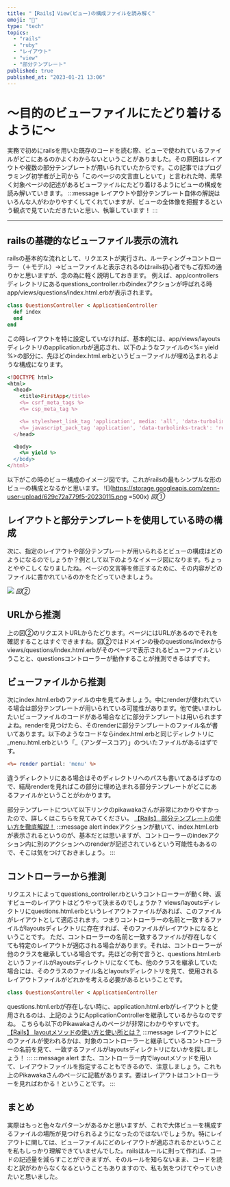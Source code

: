 ```yaml
---
title: "【Rails】View(ビュー)の構成ファイルを読み解く"
emoji: "👀"
type: "tech"
topics:
  - "rails"
  - "ruby"
  - "レイアウト"
  - "view"
  - "部分テンプレート"
published: true
published_at: "2023-01-21 13:06"
---
```


# 〜目的のビューファイルにたどり着けるように〜
実務で初めにrailsを用いた既存のコードを読む際、ビューで使われているファイルがどこにあるのかよくわからないということがありました。その原因はレイアウトや複数の部分テンプレートが用いられていたからです。この記事ではプログラミング初学者が上司から「このページの文言直しといて」と言われた時、素早く対象ページの記述があるビューファイルにたどり着けるようにビューの構成を読み解いていきます。
:::message
レイアウトや部分テンプレート自体の解説はいろんな人がわかりやすくしてくれていますが、ビューの全体像を把握するという観点で見ていただきたいと思い、執筆しています！
:::

----
## railsの基礎的なビューファイル表示の流れ
railsの基本的な流れとして、リクエストが実行され、ルーティング→コントローラー（＋モデル）→ビューファイルと表示されるのはrails初心者でもご存知の通りかと思いますが、念の為に軽く説明しておきます。
例えば、app/controllersディレクトリにあるquestions_controller.rbのindexアクションが呼ばれる時app/views/questions/index.html.erbが表示されます。
```ruby:（例）questions_controller.rb
class QuestionsController < ApplicationController
  def index
  end
end
```
この時レイアウトを特に設定していなければ、基本的には、app/views/layoutsディレクトリのapplication.rbが適応され、以下のようなファイルの<%= yield %>の部分に、先ほどのindex.html.erbというビューファイルが埋め込まれるような構成になります。

```ruby:（例）application.rb
<!DOCTYPE html>
<html>
  <head>
    <title>FirstApp</title>
    <%= csrf_meta_tags %>
    <%= csp_meta_tag %>

    <%= stylesheet_link_tag 'application', media: 'all', 'data-turbolinks-track': 'reload' %>
    <%= javascript_pack_tag 'application', 'data-turbolinks-track': 'reload' %>
  </head>

  <body>
    <%= yield %>
  </body>
</html>
```
以下がこの時のビュー構成のイメージ図です。これがrailsの最もシンプルな形のビューの構成となるかと思います。
![](https://storage.googleapis.com/zenn-user-upload/629c72a779f5-20230115.png =500x)
*図①*

## レイアウトと部分テンプレートを使用している時の構成
次に、指定のレイアウトや部分テンプレートが用いられるとビューの構成はどのようになるのでしょうか？例として以下のようなイメージ図になります。ちょっとややこしくなりましたね。ページの文言等を修正するために、その内容がどのファイルに書かれているのかをたどっていきましょう。

![](https://storage.googleapis.com/zenn-user-upload/4f5f9c1aabf1-20230115.png)
*図②*

## URLから推測
上の図②のリクエストURLからたどります。ページにはURLがあるのでそれを確認することはすぐできますね。図②ではドメインの後のquestions/indexからviews/questions/index.html.erbがそのページで表示されるビューファイルということと、questionsコントローラーが動作することが推測できるはずです。

## ビューファイルから推測
次にindex.html.erbのファイルの中を見てみましょう。中にrenderが使われている場合は部分テンプレートが用いられている可能性があります。他で使いまわしたいビューファイルのコードがある場合などに部分テンプレートは用いられますよね。renderを見つけたら、そのrenderに部分テンプレートのファイル名が書いてあります。以下のようなコードならindex.html.erbと同じディレクトリに_menu.html.erbという「_（アンダースコア）」のついたファイルがあるはずです。
```ruby:index.html.erb
<%= render partial: 'menu' %>
```
違うディレクトリにある場合はそのディレクトリへのパスも書いてあるはずなので、結局renderを見ればこの部分に埋め込まれる部分テンプレートがどこにあるファイルかということがわかります。

部分テンプレートについて以下リンクのpikawakaさんが非常にわかりやすかったので、詳しくはこちらを見てみてください。
[【Rails】 部分テンプレートの使い方を徹底解説！](https://pikawaka.com/rails/partial_template)
:::message alert
indexアクションが動いて、index.html.erbが表示されるというのが、基本だとは思いますが、コントローラーのindexアクション内に別のアクションへのrenderが記述されているという可能性もあるので、そこは気をつけておきましょう。
:::


## コントローラーから推測
リクエストによってquestions_controller.rbというコントローラーが動く時、返すビューのレイアウトはどうやって決まるのでしょうか？
views/layoutsディレクトリにquestions.html.erbというレイアウトファイルがあれば、このファイルがレイアウトとして適応されます。つまりコントローラーの名前と一致するファイルがlayoutsディレクトリに存在すれば、そのファイルがレイアウトになるということです。
ただ、コントローラーの名前と一致するファイルが存在しなくても特定のレイアウトが適応される場合があります。それは、コントローラーが他のクラスを継承している場合です。先ほどの例で言うと、questions.html.erbというファイルがlayoutsディレクトリになくても、他のクラスを継承していた場合には、そのクラスのファイル名とlayoutsディレクトリを見て、使用されるレイアウトファイルがどれかを考える必要があるということです。

```ruby:questions_controller.rb
class QuestionsController < ApplicationController
```
questions.html.erbが存在しない時に、application.html.erbがレイアウトと使用されるのは、上記のようにApplicationControllerを継承しているからなのですね。
こちらも以下のPikawakaさんのページが非常にわかりやすいです。
[【Rails】 layoutメソッドの使い方と使い所とは？](https://pikawaka.com/rails/layout)
:::message
レイアウトにどのファイルが使われるかは、対象のコントローラーと継承しているコントローラーの名前を見て、一致するファイルがlayoutsディレクトリにないかを探しましょう！
:::
:::message alert
また、コントローラー内でlayoutメソッドを用いて、レイアウトファイルを指定することもできるので、注意しましょう。これも上のPikawakaさんのページに記載があります。要はレイアウトはコントローラーを見ればわかる！ということです。
:::

## まとめ
実際はもっと色々なパターンがあるかと思いますが、これで大体ビューを構成するファイルの場所が見つけられるようになったのではないでしょうか。特にレイアウトに関しては、ビューファイルにどのレイアウトが適応されるかということを私もしっかり理解できていませんでした。railsはルールに則って作れば、コードの記述量を減らすことができますが、そのルールを知らないまま、コードを読むと訳がわからなくなるということもありますので、私も気をつけてやっていきたいと思いました。

